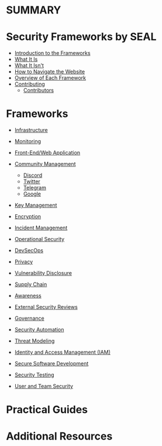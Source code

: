 # SUMMARY
# Security Frameworks by SEAL
- [Introduction to the Frameworks](./intro/introduction.md)
- [What It Is](./intro/what-is-it.md)
- [What It Isn't](./intro/what-it-isnt.md)
- [How to Navigate the Website](./intro/how-to-navigate-the-website.md)
- [Overview of Each Framework](./intro/overview-of-each-framework.md)
- [Contributing](./contribute/contributing.md)
  - [Contributors](contribute/contributors.md)

# Frameworks

- [Infrastructure]()
- [Monitoring]()
- [Front-End/Web Application]()

- [Community Management](./community-management/README.md)
  - [Discord](./community-management/discord.md)
  - [Twitter](./community-management/twitter.md)
  - [Telegram](./community-management/telegram.md)
  - [Google](./community-management/google.md)

- [Key Management]()
- [Encryption]()
- [Incident Management]()
- [Operational Security]()
- [DevSecOps]()
- [Privacy]()
- [Vulnerability Disclosure]()
- [Supply Chain]()
- [Awareness]()
- [External Security Reviews]()
- [Governance]()
- [Security Automation]()
- [Threat Modeling]()
- [Identity and Access Management (IAM)]()
- [Secure Software Development]()
- [Security Testing]()
- [User and Team Security]()

# Practical Guides
<!-- - Step-by-step implementation — can be omitted
- Case studies — an idea -->

# Additional Resources

<!-- - Tools and software recommendations
- Further reading and references -->
